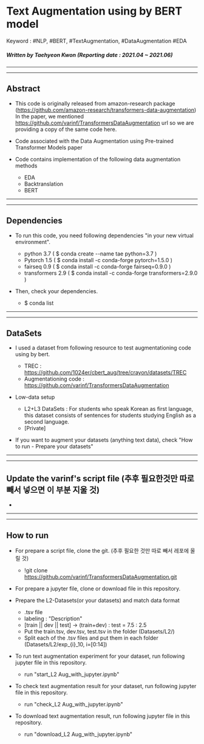 # Text Augmentation using by BERT model
Keyword : #NLP, #BERT, #TextAugmentation, #DataAugmentation #EDA
##### Written by Taehyeon Kwon  (Reporting date : 2021.04 ~ 2021.06)

---
---
## Abstract

* This code is originally released from amazon-research package (https://github.com/amazon-research/transformers-data-augmentation) In the paper, we mentioned https://github.com/varinf/TransformersDataAugmentation url so we are providing a copy of the same code here.

* Code associated with the Data Augmentation using Pre-trained Transformer Models paper

* Code contains implementation of the following data augmentation methods

  - EDA
  - Backtranslation
  - BERT


---
---
## Dependencies

* To run this code, you need following dependencies "in your new virtual environment".
  - python 3.7         ( $ conda create --name tae python=3.7 )
  - Pytorch 1.5        ( $ conda install -c conda-forge pytorch=1.5.0 )
  - fairseq 0.9        ( $ conda install -c conda-forge fairseq=0.9.0 )
  - transformers 2.9   ( $ conda install -c conda-forge transformers=2.9.0 )

* Then, check your dependencies.
  - $ conda list
  

---
---
## DataSets

* I used a dataset from following resource to test augmentationing code using by bert.
  - TREC : https://github.com/1024er/cbert_aug/tree/crayon/datasets/TREC
  - Augmentationing code : https://github.com/varinf/TransformersDataAugmentation

* Low-data setup
  - L2+L3 DataSets : For students who speak Korean as first language, this dataset consists of sentences for students studying English as a second language.
  - [Private]

* If you want to augment your datasets (anything text data), check "How to run - Prepare your datasets"
  
  
---
---
## Update the varinf's script file   (추후 필요한것만 따로 빼서 넣으면 이 부분 지울 것)

* 


---
---
## How to run

* For prepare a script file, clone the git.   (추후 필요한 것만 따로 빼서 레포에 올릴 것)
  - !git clone https://github.com/varinf/TransformersDataAugmentation.git
  
* For prepare a jupyter file, clone or download file in this repository.
  
* Prepare the L2-Datasets(or your datasets) and match data format
  - .tsv file
  - labeling : "Description"
  - [train || dev || test] -> (train+dev) : test = 7.5 : 2.5
  - Put the train.tsv, dev.tsv, test.tsv in the folder (Datasets/L2/)
  - Split each of the .tsv files and put them in each folder (Datasets/L2/exp_{i}_10,  i=[0:14])
    
* To run text augmentation experiment for your dataset, run following jupyter file in this repository.
  - run "start_L2 Aug_with_jupyter.ipynb" 
  
* To check text augmentation result for your dataset, run following jupyter file in this repository.
  - run "check_L2 Aug_with_jupyter.ipynb" 

* To download text augmentation result, run following jupyter file in this repository.
  - run "download_L2 Aug_with_jupyter.ipynb" 


